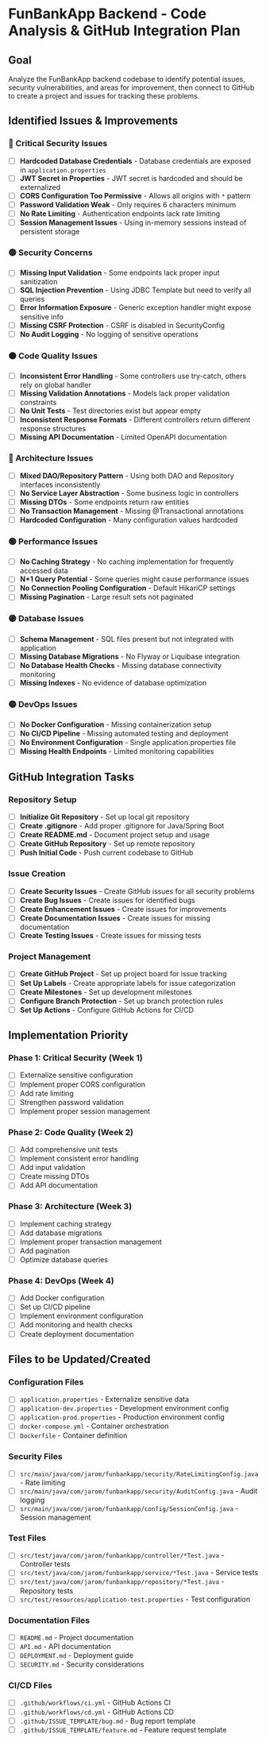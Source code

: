 # FunBankApp Backend - Code Analysis & GitHub Integration Plan

## Goal
Analyze the FunBankApp backend codebase to identify potential issues, security vulnerabilities, and areas for improvement, then connect to GitHub to create a project and issues for tracking these problems.

## Identified Issues & Improvements

### 🔴 Critical Security Issues
- [ ] **Hardcoded Database Credentials** - Database credentials are exposed in `application.properties`
- [ ] **JWT Secret in Properties** - JWT secret is hardcoded and should be externalized
- [ ] **CORS Configuration Too Permissive** - Allows all origins with `*` pattern
- [ ] **Password Validation Weak** - Only requires 6 characters minimum
- [ ] **No Rate Limiting** - Authentication endpoints lack rate limiting
- [ ] **Session Management Issues** - Using in-memory sessions instead of persistent storage

### 🟡 Security Concerns
- [ ] **Missing Input Validation** - Some endpoints lack proper input sanitization
- [ ] **SQL Injection Prevention** - Using JDBC Template but need to verify all queries
- [ ] **Error Information Exposure** - Generic exception handler might expose sensitive info
- [ ] **Missing CSRF Protection** - CSRF is disabled in SecurityConfig
- [ ] **No Audit Logging** - No logging of sensitive operations

### 🟠 Code Quality Issues
- [ ] **Inconsistent Error Handling** - Some controllers use try-catch, others rely on global handler
- [ ] **Missing Validation Annotations** - Models lack proper validation constraints
- [ ] **No Unit Tests** - Test directories exist but appear empty
- [ ] **Inconsistent Response Formats** - Different controllers return different response structures
- [ ] **Missing API Documentation** - Limited OpenAPI documentation

### 🔵 Architecture Issues
- [ ] **Mixed DAO/Repository Pattern** - Using both DAO and Repository interfaces inconsistently
- [ ] **No Service Layer Abstraction** - Some business logic in controllers
- [ ] **Missing DTOs** - Some endpoints return raw entities
- [ ] **No Transaction Management** - Missing @Transactional annotations
- [ ] **Hardcoded Configuration** - Many configuration values hardcoded

### 🟢 Performance Issues
- [ ] **No Caching Strategy** - No caching implementation for frequently accessed data
- [ ] **N+1 Query Potential** - Some queries might cause performance issues
- [ ] **No Connection Pooling Configuration** - Default HikariCP settings
- [ ] **Missing Pagination** - Large result sets not paginated

### 🟣 Database Issues
- [ ] **Schema Management** - SQL files present but not integrated with application
- [ ] **Missing Database Migrations** - No Flyway or Liquibase integration
- [ ] **No Database Health Checks** - Missing database connectivity monitoring
- [ ] **Missing Indexes** - No evidence of database optimization

### 🟡 DevOps Issues
- [ ] **No Docker Configuration** - Missing containerization setup
- [ ] **No CI/CD Pipeline** - Missing automated testing and deployment
- [ ] **No Environment Configuration** - Single application.properties file
- [ ] **Missing Health Endpoints** - Limited monitoring capabilities

## GitHub Integration Tasks

### Repository Setup
- [ ] **Initialize Git Repository** - Set up local git repository
- [ ] **Create .gitignore** - Add proper .gitignore for Java/Spring Boot
- [ ] **Create README.md** - Document project setup and usage
- [ ] **Create GitHub Repository** - Set up remote repository
- [ ] **Push Initial Code** - Push current codebase to GitHub

### Issue Creation
- [ ] **Create Security Issues** - Create GitHub issues for all security problems
- [ ] **Create Bug Issues** - Create issues for identified bugs
- [ ] **Create Enhancement Issues** - Create issues for improvements
- [ ] **Create Documentation Issues** - Create issues for missing documentation
- [ ] **Create Testing Issues** - Create issues for missing tests

### Project Management
- [ ] **Create GitHub Project** - Set up project board for issue tracking
- [ ] **Set Up Labels** - Create appropriate labels for issue categorization
- [ ] **Create Milestones** - Set up development milestones
- [ ] **Configure Branch Protection** - Set up branch protection rules
- [ ] **Set Up Actions** - Configure GitHub Actions for CI/CD

## Implementation Priority

### Phase 1: Critical Security (Week 1)
- [ ] Externalize sensitive configuration
- [ ] Implement proper CORS configuration
- [ ] Add rate limiting
- [ ] Strengthen password validation
- [ ] Implement proper session management

### Phase 2: Code Quality (Week 2)
- [ ] Add comprehensive unit tests
- [ ] Implement consistent error handling
- [ ] Add input validation
- [ ] Create missing DTOs
- [ ] Add API documentation

### Phase 3: Architecture (Week 3)
- [ ] Implement caching strategy
- [ ] Add database migrations
- [ ] Implement proper transaction management
- [ ] Add pagination
- [ ] Optimize database queries

### Phase 4: DevOps (Week 4)
- [ ] Add Docker configuration
- [ ] Set up CI/CD pipeline
- [ ] Implement environment configuration
- [ ] Add monitoring and health checks
- [ ] Create deployment documentation

## Files to be Updated/Created

### Configuration Files
- [ ] `application.properties` - Externalize sensitive data
- [ ] `application-dev.properties` - Development environment config
- [ ] `application-prod.properties` - Production environment config
- [ ] `docker-compose.yml` - Container orchestration
- [ ] `Dockerfile` - Container definition

### Security Files
- [ ] `src/main/java/com/jarom/funbankapp/security/RateLimitingConfig.java` - Rate limiting
- [ ] `src/main/java/com/jarom/funbankapp/security/AuditConfig.java` - Audit logging
- [ ] `src/main/java/com/jarom/funbankapp/config/SessionConfig.java` - Session management

### Test Files
- [ ] `src/test/java/com/jarom/funbankapp/controller/*Test.java` - Controller tests
- [ ] `src/test/java/com/jarom/funbankapp/service/*Test.java` - Service tests
- [ ] `src/test/java/com/jarom/funbankapp/repository/*Test.java` - Repository tests
- [ ] `src/test/resources/application-test.properties` - Test configuration

### Documentation Files
- [ ] `README.md` - Project documentation
- [ ] `API.md` - API documentation
- [ ] `DEPLOYMENT.md` - Deployment guide
- [ ] `SECURITY.md` - Security considerations

### CI/CD Files
- [ ] `.github/workflows/ci.yml` - GitHub Actions CI
- [ ] `.github/workflows/cd.yml` - GitHub Actions CD
- [ ] `.github/ISSUE_TEMPLATE/bug.md` - Bug report template
- [ ] `.github/ISSUE_TEMPLATE/feature.md` - Feature request template 